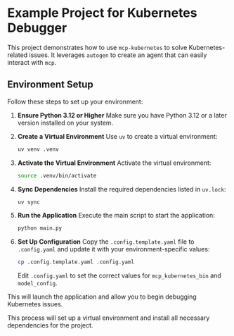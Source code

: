 # Example Project for Kubernetes Debugger

This project demonstrates how to use `mcp-kubernetes` to solve Kubernetes-related issues. It leverages `autogen` to create an agent that can easily interact with `mcp`.

## Environment Setup

Follow these steps to set up your environment:

1. **Ensure Python 3.12 or Higher**
   Make sure you have Python 3.12 or a later version installed on your system.

2. **Create a Virtual Environment**
   Use `uv` to create a virtual environment:
   ```bash
   uv venv .venv
   ```

3. **Activate the Virtual Environment**
   Activate the virtual environment:
   ```bash
   source .venv/bin/activate
   ```

4. **Sync Dependencies**
   Install the required dependencies listed in `uv.lock`:
   ```bash
   uv sync
   ```

5. **Run the Application**
   Execute the main script to start the application:
   ```bash
   python main.py
   ```

6. **Set Up Configuration**
   Copy the `.config.template.yaml` file to `.config.yaml` and update it with your environment-specific values:
   ```bash
   cp .config.template.yaml .config.yaml
   ```
   Edit `.config.yaml` to set the correct values for `mcp_kubernetes_bin` and `model_config`.

This will launch the application and allow you to begin debugging Kubernetes issues.

This process will set up a virtual environment and install all necessary dependencies for the project.

